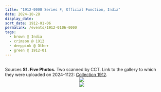 ```yaml
---
title: "1912-0000 Series F, Official Function, India"
date: 2024-10-28
display_date: 
sort_date: 1912-01-06
permalink: /events/1912-0106-0000
tags:
  - brown @ India
  - crimson @ 1912
  - deeppink @ Other
  - green @ 1912-01
---
```


<br>

<wave-list>
  <list-title color="DarkSeaGreen" width="40">Sources</list-title>
  <list-item color="BlanchedAlmond"  width="280"><b>S1. Five Photos.</b> Two scanned by CCT. Link to the gallery to which they were uploaded on 2024-1122: <a href="https://eternalmoments.smugmug.com/Collections/Yogi-Mahajan-Collection/1912">Collection 1912</a>.</list-item>
</wave-list>

<div style="text-align: center"><img src="https://pub-bcc3cbe9b1e94ba1ac28915f7a3900fa.r2.dev/1912-0000_Series_F_Official_Function_India_02_(Yogi_Mahajan_Collection).jpg" /></div>

<div style="text-align: center"><img src="https://pub-bcc3cbe9b1e94ba1ac28915f7a3900fa.r2.dev/1912-0000_Series_F_Official_Function_India_03_Version_2_(Yogi_Mahajan_Collection).jpg" /></div>